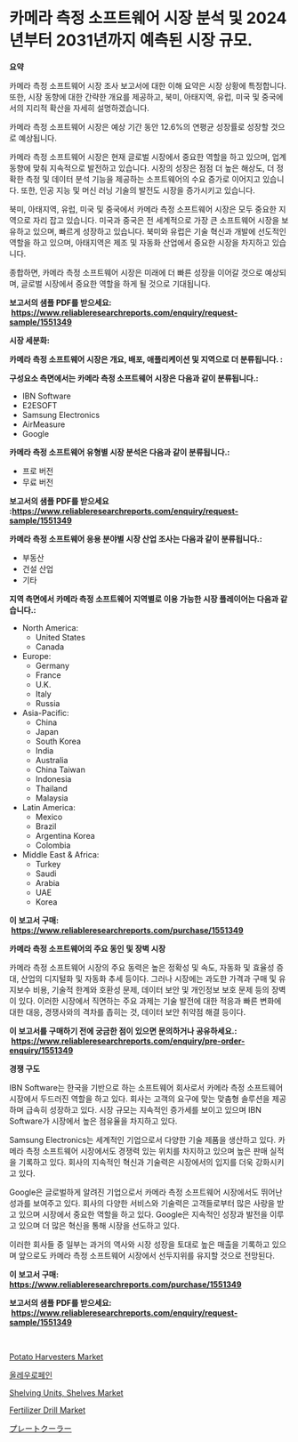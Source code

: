 <p><h1>카메라 측정 소프트웨어 시장 분석 및 2024년부터 2031년까지 예측된 시장 규모.</h1></p><p><strong>요약</strong></p>
<p><p>카메라 측정 소프트웨어 시장 조사 보고서에 대한 이해 요약은 시장 상황에 특정합니다. 또한, 시장 동향에 대한 간략한 개요를 제공하고, 북미, 아태지역, 유럽, 미국 및 중국에서의 지리적 확산을 자세히 설명하겠습니다. </p><p>카메라 측정 소프트웨어 시장은 예상 기간 동안 12.6%의 연평균 성장률로 성장할 것으로 예상됩니다.</p><p>카메라 측정 소프트웨어 시장은 현재 글로벌 시장에서 중요한 역할을 하고 있으며, 업계 동향에 맞춰 지속적으로 발전하고 있습니다. 시장의 성장은 점점 더 높은 해상도, 더 정확한 측정 및 데이터 분석 기능을 제공하는 소프트웨어의 수요 증가로 이어지고 있습니다. 또한, 인공 지능 및 머신 러닝 기술의 발전도 시장을 증가시키고 있습니다.</p><p>북미, 아태지역, 유럽, 미국 및 중국에서 카메라 측정 소프트웨어 시장은 모두 중요한 지역으로 자리 잡고 있습니다. 미국과 중국은 전 세계적으로 가장 큰 소프트웨어 시장을 보유하고 있으며, 빠르게 성장하고 있습니다. 북미와 유럽은 기술 혁신과 개발에 선도적인 역할을 하고 있으며, 아태지역은 제조 및 자동화 산업에서 중요한 시장을 차지하고 있습니다.</p><p>종합하면, 카메라 측정 소프트웨어 시장은 미래에 더 빠른 성장을 이어갈 것으로 예상되며, 글로벌 시장에서 중요한 역할을 하게 될 것으로 기대됩니다.</p></p>
<p><strong>보고서의 샘플 PDF를 받으세요: &nbsp;<a href="https://www.reliableresearchreports.com/enquiry/request-sample/1551349">https://www.reliableresearchreports.com/enquiry/request-sample/1551349</a></strong></p>
<p><strong>시장 세분화:</strong></p>
<p><strong> 카메라 측정 소프트웨어 시장은 개요, 배포, 애플리케이션 및 지역으로 더 분류됩니다. :</strong></p>
<p><strong>구성요소 측면에서는 카메라 측정 소프트웨어 시장은 다음과 같이 분류됩니다.:</strong></p>
<p><ul><li>IBN Software</li><li>E2ESOFT</li><li>Samsung Electronics</li><li>AirMeasure</li><li>Google</li></ul></p>
<p><strong> 카메라 측정 소프트웨어 유형별 시장 분석은 다음과 같이 분류됩니다.:</strong></p>
<p><ul><li>프로 버전</li><li>무료 버전</li></ul></p>
<p><strong>보고서의 샘플 PDF를 받으세요 :<a href="https://www.reliableresearchreports.com/enquiry/request-sample/1551349">https://www.reliableresearchreports.com/enquiry/request-sample/1551349</a></strong></p>
<p><strong> 카메라 측정 소프트웨어 응용 분야별 시장 산업 조사는 다음과 같이 분류됩니다.:</strong></p>
<p><ul><li>부동산</li><li>건설 산업</li><li>기타</li></ul></p>
<p><strong>지역 측면에서 카메라 측정 소프트웨어 지역별로 이용 가능한 시장 플레이어는 다음과 같습니다.:</strong></p>
<p><ul>
    <li>
        North America:
        <ul>
            <li>United States</li>
            <li>Canada</li>
        </ul>
    </li>
    <li>
        Europe:
        <ul>
            <li>Germany</li>
            <li>France</li>
            <li>U.K.</li>
            <li>Italy</li>
            <li>Russia</li>
        </ul>
    </li>
    <li>
        Asia-Pacific:
        <ul>
            <li>China</li>
            <li>Japan</li>
            <li>South Korea</li>
            <li>India</li>
            <li>Australia</li>
            <li>China Taiwan</li>
            <li>Indonesia</li>
            <li>Thailand</li>
            <li>Malaysia</li>
        </ul>
    </li>
    <li>
        Latin America:
        <ul>
            <li>Mexico</li>
            <li>Brazil</li>
            <li>Argentina Korea</li>
            <li>Colombia</li>
        </ul>
    </li>
    <li>
        Middle East & Africa:
        <ul>
            <li>Turkey</li>
            <li>Saudi</li>
            <li>Arabia</li>
            <li>UAE</li>
            <li>Korea</li>
        </ul>
    </li>
    </ul></p>
<p><strong>이 보고서 구매: &nbsp;<a href="https://www.reliableresearchreports.com/purchase/1551349">https://www.reliableresearchreports.com/purchase/1551349</a></strong></p>
<p><strong>카메라 측정 소프트웨어의 주요 동인 및 장벽 시장</strong></p>
<p><p>카메라 측정 소프트웨어 시장의 주요 동력은 높은 정확성 및 속도, 자동화 및 효율성 증대, 산업의 디지털화 및 자동화 추세 등이다. 그러나 시장에는 과도한 가격과 구매 및 유지보수 비용, 기술적 한계와 호환성 문제, 데이터 보안 및 개인정보 보호 문제 등의 장벽이 있다. 이러한 시장에서 직면하는 주요 과제는 기술 발전에 대한 적응과 빠른 변화에 대한 대응, 경쟁사와의 격차를 좁히는 것, 데이터 보안 취약점 해결 등이다.</p></p>
<p><strong>이 보고서를 구매하기 전에 궁금한 점이 있으면 문의하거나 공유하세요.: &nbsp;<a href="https://www.reliableresearchreports.com/enquiry/pre-order-enquiry/1551349">https://www.reliableresearchreports.com/enquiry/pre-order-enquiry/1551349</a></strong></p>
<p><strong>경쟁 구도</strong></p>
<p><p>IBN Software는 한국을 기반으로 하는 소프트웨어 회사로서 카메라 측정 소프트웨어 시장에서 두드러진 역할을 하고 있다. 회사는 고객의 요구에 맞는 맞춤형 솔루션을 제공하며 급속히 성장하고 있다. 시장 규모는 지속적인 증가세를 보이고 있으며 IBN Software가 시장에서 높은 점유율을 차지하고 있다.</p><p>Samsung Electronics는 세계적인 기업으로서 다양한 기술 제품을 생산하고 있다. 카메라 측정 소프트웨어 시장에서도 경쟁력 있는 위치를 차지하고 있으며 높은 판매 실적을 기록하고 있다. 회사의 지속적인 혁신과 기술력은 시장에서의 입지를 더욱 강화시키고 있다.</p><p>Google은 글로벌하게 알려진 기업으로서 카메라 측정 소프트웨어 시장에서도 뛰어난 성과를 보여주고 있다. 회사의 다양한 서비스와 기술력은 고객들로부터 많은 사랑을 받고 있으며 시장에서 중요한 역할을 하고 있다. Google은 지속적인 성장과 발전을 이루고 있으며 더 많은 혁신을 통해 시장을 선도하고 있다.</p><p>이러한 회사들 중 일부는 과거의 역사와 시장 성장을 토대로 높은 매출을 기록하고 있으며 앞으로도 카메라 측정 소프트웨어 시장에서 선두지위를 유지할 것으로 전망된다.</p></p>
<p><strong>이 보고서 구매: &nbsp; <a href="https://www.reliableresearchreports.com/purchase/1551349">https://www.reliableresearchreports.com/purchase/1551349</a></strong></p>
<p><strong>보고서의 샘플 PDF를 받으세요: &nbsp;<a href="https://www.reliableresearchreports.com/enquiry/request-sample/1551349">https://www.reliableresearchreports.com/enquiry/request-sample/1551349</a></strong><strong></strong></p>
<p>&nbsp;</p>
<p><p><a href="https://issuu.com/reportprime-2/docs/potato-harvesters-market-size-2030.pptx">Potato Harvesters Market</a></p><p><a href="https://github.com/vsn7qpua81q/Market-Research-Report-List-1/blob/main/43942096800.md">올레우로페인</a></p><p><a href="https://github.com/mahnoor2003/Market-Research-Report-List-3/blob/main/shelving-units-shelves-market.md">Shelving Units, Shelves Market</a></p><p><a href="https://issuu.com/reportprime-2/docs/fertilizer-drill-market-size-2030.pptx">Fertilizer Drill Market</a></p><p><a href="https://github.com/mcbeesbxa270/Market-Research-Report-List-1/blob/main/18171707581.md">プレートクーラー</a></p></p>